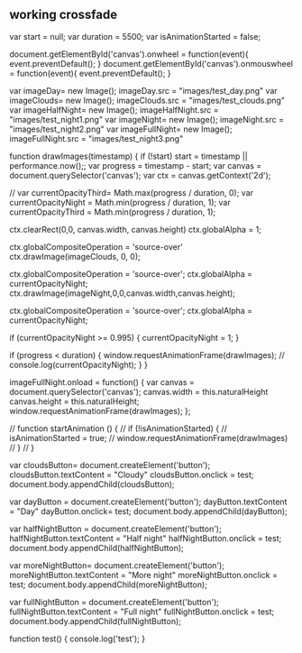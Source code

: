 ## working crossfade

var start = null;
var duration = 5500;
var isAnimationStarted = false;

document.getElementById('canvas').onwheel = function(event){
  event.preventDefault();
}
document.getElementById('canvas').onmouswheel = function(event){
  event.preventDefault();
}

var imageDay= new Image();
imageDay.src = "images/test_day.png"
var imageClouds= new Image();
imageClouds.src = "images/test_clouds.png"
var imageHalfNight= new Image();
imageHalfNight.src = "images/test_night1.png"
var imageNight= new Image();
imageNight.src = "images/test_night2.png"
var imageFullNight= new Image();
imageFullNight.src = "images/test_night3.png"

function drawImages(timestamp) {
  if (!start) start = timestamp || performance.now();;
  var progress = timestamp - start;
  var canvas = document.querySelector('canvas');
  var ctx = canvas.getContext('2d');

  // var currentOpacityThird= Math.max(progress / duration, 0);
  var currentOpacityNight = Math.min(progress / duration, 1);
  var currentOpacityThird = Math.min(progress / duration, 1);

  ctx.clearRect(0,0, canvas.width, canvas.height)
  ctx.globalAlpha = 1;

  ctx.globalCompositeOperation = 'source-over'
  ctx.drawImage(imageClouds, 0, 0);

  ctx.globalCompositeOperation = 'source-over';
  ctx.globalAlpha = currentOpacityNight;
  ctx.drawImage(imageNight,0,0,canvas.width,canvas.height);

  ctx.globalCompositeOperation = 'source-over';
  ctx.globalAlpha = currentOpacityNight;
  
  if (currentOpacityNight >= 0.995) {
    currentOpacityNight = 1;
  }
  
  if (progress < duration) {
    window.requestAnimationFrame(drawImages);
    // console.log(currentOpacityNight);
  }
}

  imageFullNight.onload = function() {
    var canvas = document.querySelector('canvas');
    canvas.width = this.naturalHeight
    canvas.height = this.naturalHeight; 
    window.requestAnimationFrame(drawImages);
  };

  // function startAnimation () {
  //   if (!isAnimationStarted) {
  //     isAnimationStarted = true;
  //     window.requestAnimationFrame(drawImages)
  //   }
  // }

  var cloudsButton= document.createElement('button');
  cloudsButton.textContent = "Cloudy"
  cloudsButton.onclick = test;
  document.body.appendChild(cloudsButton);
  
  var dayButton = document.createElement('button');
  dayButton.textContent = "Day"
  dayButton.onclick= test;
  document.body.appendChild(dayButton);

  var halfNightButton = document.createElement('button');
  halfNightButton.textContent = "Half night"
  halfNightButton.onclick = test;
  document.body.appendChild(halfNightButton);

  var moreNightButton= document.createElement('button');
  moreNightButton.textContent = "More night"
  moreNightButton.onclick = test;
  document.body.appendChild(moreNightButton);

  var fullNightButton = document.createElement('button');
  fullNightButton.textContent = "Full night"
  fullNightButton.onclick = test;
  document.body.appendChild(fullNightButton);





  function test() {
    console.log('test');
  }